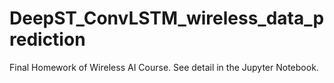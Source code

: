 # DeepST_ConvLSTM_wireless_data_prediction
Final Homework of Wireless AI Course. See detail in the Jupyter Notebook.
